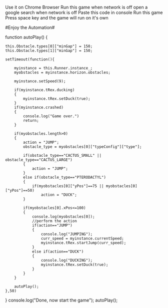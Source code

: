 Use it on Chrome Browser
Run this game when network is off 
open a google search when network is off 
Paste this code in console
Run this game
Press space key and the game will run on it's own

#Enjoy the Automation#

function autoPlay()
{

	this.Obstacle.types[0]["minGap"] = 150;
	this.Obstacle.types[1]["minGap"] = 150;

	setTimeout(function(){
		
		myinstance = this.Runner.instance_;
		myobstacles = myinstance.horizon.obstacles;

		myinstance.setSpeed(9);

		if(myinstance.tRex.ducking)
		{
			myinstance.tRex.setDuck(true);
		}
		if(myinstance.crashed)
		{
			console.log("Game over.")
			return;
		}

		if(myobstacles.length>0)
		{
			action = "JUMP";
			obstacle_type = myobstacles[0]["typeConfig"]["type"];

			if(obstacle_type=="CACTUS_SMALL" || obstacle_type=="CACTUS_LARGE")
			{
				action = "JUMP";
			}
			else if(obstacle_type=="PTERODACTYL")
			{
				if(myobstacles[0]["yPos"]==75 || myobstacles[0]["yPos"]==50)
					action = "DUCK";
			}

			if(myobstacles[0].xPos<=100)
			{
				console.log(myobstacles[0]);
				//perform the action
				if(action=="JUMP")
				{
					console.log("JUMPING");
					curr_speed = myinstance.currentSpeed;
					myinstance.tRex.startJump(curr_speed);
				}
				else if(action=="DUCK")
				{
					console.log("DUCKING");
					myinstance.tRex.setDuck(true);
				}
			}
		}

		autoPlay();
	},50)
}
console.log("Done, now start the game");
autoPlay();
